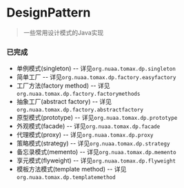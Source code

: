 # DesignPattern

> 一些常用设计模式的Java实现

### 已完成

+ 单例模式(singleton) -- 详见`org.nuaa.tomax.dp.singleton`
+ 简单工厂 -- 详见`org.nuaa.tomax.dp.factory.easyfactory`
+ 工厂方法(factory method) -- 详见`org.nuaa.tomax.dp.factory.factorymethods`
+ 抽象工厂(abstract factory) -- 详见`org.nuaa.tomax.dp.factory.abstractfactory`
+ 原型模式(prototype) -- 详见`org.nuaa.tomax.dp.prototype`
+ 外观模式(facade) -- 详见`org.nuaa.tomax.dp.facade`
+ 代理模式(proxy) -- 详见`org.nuaa.tomax.dp.proxy`
+ 策略模式(strategy) -- 详见`org.nuaa.tomax.dp.strategy`
+ 备忘录模式(memento) -- 详见`org.nuaa.tomax.dp.memento`
+ 享元模式(flyweight) -- 详见`org.nuaa.tomax.dp.flyweight`
+ 模板方法模式(template method) -- 详见`org.nuaa.tomax.dp.templatemethod`